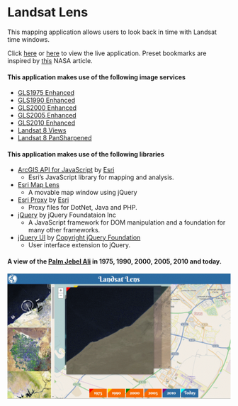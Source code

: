 # Landsat Lens

This mapping application allows users to look back in time with Landsat time windows.

Click [here](http://richiecarmichael.github.io/landsat/index.html) or [here](http://maps.esri.com/rc/landsat/index.html) to view the live application. Preset bookmarks are inspired by [this](http://earthobservatory.nasa.gov/Features/WorldOfChange/) NASA article.

#### This application makes use of the following image services

* [GLS1975 Enhanced](http://www.arcgis.com/home/item.html?id=a861f5eb5b1e44e1986d8cffb60c3a3e)
* [GLS1990 Enhanced](http://www.arcgis.com/home/item.html?id=940a839032da467fb4424b4404480029)
* [GLS2000 Enhanced](http://www.arcgis.com/home/item.html?id=74323f41ca0e44649eefd7200a4b13f4)
* [GLS2005 Enhanced](http://www.arcgis.com/home/item.html?id=ce4ad619631f443ab73c7e9da01b5f41)
* [GLS2010 Enhanced](http://www.arcgis.com/home/item.html?id=a7f428de84fd4de89aa9b2c97f4af573)
* [Landsat 8 Views](http://www.arcgis.com/home/item.html?id=4ca13f0e4e29403fa68c46d188c4be73)
* [Landsat 8 PanSharpened](http://www.arcgis.com/home/item.html?id=c34fd380d16f40a7bb7995ac4d7ab8de)

#### This application makes use of the following libraries

* [ArcGIS API for JavaScript](https://developers.arcgis.com/javascript/) by [Esri](http://www.esri.com/)
  - Esri’s JavaScript library for mapping and analysis.
* [Esri Map Lens](https://github.com/richiecarmichael/Esri-Map-Lens)
  - A movable map window using jQuery
* [Esri Proxy](https://github.com/Esri/resource-proxy) by [Esri](http://www.esri.com/)
  - Proxy files for DotNet, Java and PHP.
* [jQuery](http://jquery.com/) by jQuery Foundataion Inc
  - A JavaScript framework for DOM manipulation and a foundation for many other frameworks.
* [jQuery UI](http://jqueryui.com) by [Copyright jQuery Foundation](https://jquery.org/)
  - User interface extension to jQuery.
  
#### A view of the [Palm Jebel Ali](https://en.wikipedia.org/wiki/Palm_Jebel_Ali) in 1975, 1990, 2000, 2005, 2010 and today.
![](./img/landsat.gif)
